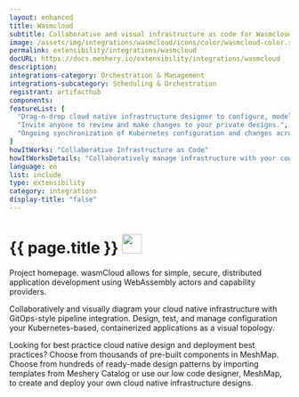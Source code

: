 ```yaml
---
layout: enhanced
title: Wasmcloud
subtitle: Collaborative and visual infrastructure as code for Wasmcloud
image: /assets/img/integrations/wasmcloud/icons/color/wasmcloud-color.svg
permalink: extensibility/integrations/wasmcloud
docURL: https://docs.meshery.io/extensibility/integrations/wasmcloud
description: 
integrations-category: Orchestration & Management
integrations-subcategory: Scheduling & Orchestration
registrant: artifacthub
components: 
featureList: [
  "Drag-n-drop cloud native infrastructure designer to configure, model, and deploy your workloads.",
  "Invite anyone to review and make changes to your private designs.",
  "Ongoing synchronization of Kubernetes configuration and changes across any number of clusters."
]
howItWorks: "Collaborative Infrastructure as Code"
howItWorksDetails: "Collaboratively manage infrastructure with your coworkers synchronously sharing the same designs."
language: en
list: include
type: extensibility
category: integrations
display-title: "false"
---
```

<h1>{{ page.title }} <img src="{{ page.image }}" style="width: 35px; height: 35px;" /></h1>

<p>
Project homepage. wasmCloud allows for simple, secure, distributed application development using WebAssembly actors and capability providers.
</p>
<p>
    Collaboratively and visually diagram your cloud native infrastructure with GitOps-style pipeline integration. Design, test, and manage configuration your Kubernetes-based, containerized applications as a visual topology.
</p>
<p>
    Looking for best practice cloud native design and deployment best practices? Choose from thousands of pre-built components in MeshMap. Choose from hundreds of ready-made design patterns by importing templates from Meshery Catalog or use our low code designer, MeshMap, to create and deploy your own cloud native infrastructure designs.
</p>
